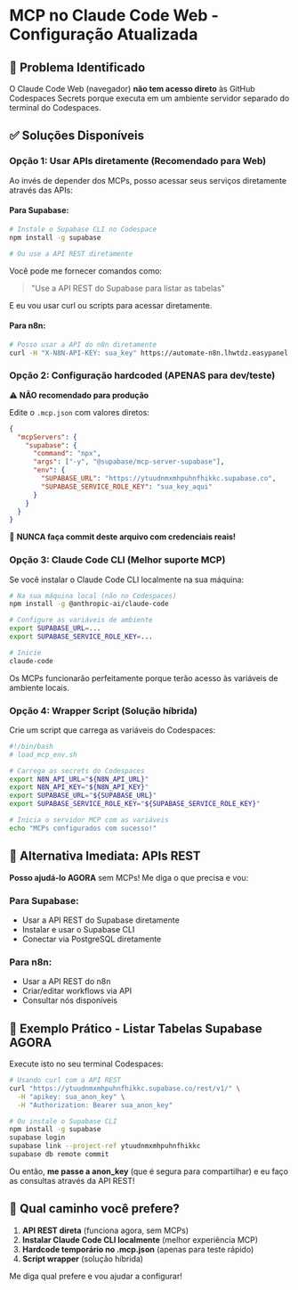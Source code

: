 # MCP no Claude Code Web - Configuração Atualizada

## 🎯 Problema Identificado

O Claude Code Web (navegador) **não tem acesso direto** às GitHub Codespaces Secrets porque executa em um ambiente servidor separado do terminal do Codespaces.

## ✅ Soluções Disponíveis

### Opção 1: Usar APIs diretamente (Recomendado para Web)

Ao invés de depender dos MCPs, posso acessar seus serviços diretamente através das APIs:

#### Para Supabase:
```bash
# Instale o Supabase CLI no Codespace
npm install -g supabase

# Ou use a API REST diretamente
```

Você pode me fornecer comandos como:
> "Use a API REST do Supabase para listar as tabelas"

E eu vou usar curl ou scripts para acessar diretamente.

#### Para n8n:
```bash
# Posso usar a API do n8n diretamente
curl -H "X-N8N-API-KEY: sua_key" https://automate-n8n.lhwtdz.easypanel.host/api/v1/workflows
```

### Opção 2: Configuração hardcoded (APENAS para dev/teste)

⚠️ **NÃO recomendado para produção**

Edite o `.mcp.json` com valores diretos:

```json
{
  "mcpServers": {
    "supabase": {
      "command": "npx",
      "args": ["-y", "@supabase/mcp-server-supabase"],
      "env": {
        "SUPABASE_URL": "https://ytuudnmxmhpuhnfhikkc.supabase.co",
        "SUPABASE_SERVICE_ROLE_KEY": "sua_key_aqui"
      }
    }
  }
}
```

🚨 **NUNCA faça commit deste arquivo com credenciais reais!**

### Opção 3: Claude Code CLI (Melhor suporte MCP)

Se você instalar o Claude Code CLI localmente na sua máquina:

```bash
# Na sua máquina local (não no Codespaces)
npm install -g @anthropic-ai/claude-code

# Configure as variáveis de ambiente
export SUPABASE_URL=...
export SUPABASE_SERVICE_ROLE_KEY=...

# Inicie
claude-code
```

Os MCPs funcionarão perfeitamente porque terão acesso às variáveis de ambiente locais.

### Opção 4: Wrapper Script (Solução híbrida)

Crie um script que carrega as variáveis do Codespaces:

```bash
#!/bin/bash
# load_mcp_env.sh

# Carrega as secrets do Codespaces
export N8N_API_URL="${N8N_API_URL}"
export N8N_API_KEY="${N8N_API_KEY}"
export SUPABASE_URL="${SUPABASE_URL}"
export SUPABASE_SERVICE_ROLE_KEY="${SUPABASE_SERVICE_ROLE_KEY}"

# Inicia o servidor MCP com as variáveis
echo "MCPs configurados com sucesso!"
```

## 🔄 Alternativa Imediata: APIs REST

**Posso ajudá-lo AGORA** sem MCPs! Me diga o que precisa e vou:

### Para Supabase:
- Usar a API REST do Supabase diretamente
- Instalar e usar o Supabase CLI
- Conectar via PostgreSQL diretamente

### Para n8n:
- Usar a API REST do n8n
- Criar/editar workflows via API
- Consultar nós disponíveis

## 📝 Exemplo Prático - Listar Tabelas Supabase AGORA

Execute isto no seu terminal Codespaces:

```bash
# Usando curl com a API REST
curl "https://ytuudnmxmhpuhnfhikkc.supabase.co/rest/v1/" \
  -H "apikey: sua_anon_key" \
  -H "Authorization: Bearer sua_anon_key"

# Ou instale o Supabase CLI
npm install -g supabase
supabase login
supabase link --project-ref ytuudnmxmhpuhnfhikkc
supabase db remote commit
```

Ou então, **me passe a anon_key** (que é segura para compartilhar) e eu faço as consultas através da API REST!

## 🎯 Qual caminho você prefere?

1. **API REST direta** (funciona agora, sem MCPs)
2. **Instalar Claude Code CLI localmente** (melhor experiência MCP)
3. **Hardcode temporário no .mcp.json** (apenas para teste rápido)
4. **Script wrapper** (solução híbrida)

Me diga qual prefere e vou ajudar a configurar!
